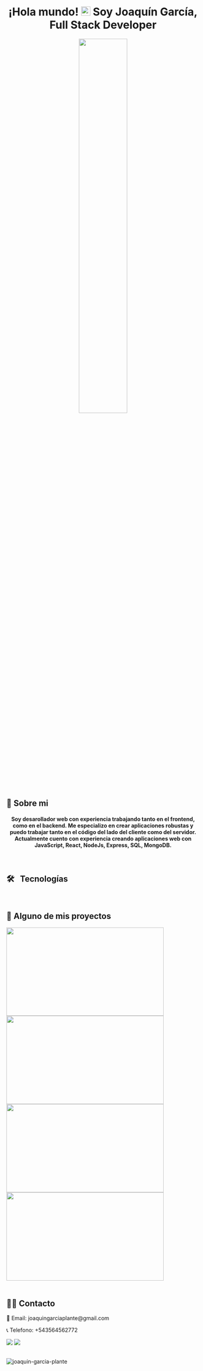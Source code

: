 <h1 align="center">¡Hola mundo! <img src="https://github.com/TheDudeThatCode/TheDudeThatCode/blob/master/Assets/Earth.gif" width="24px" /> Soy Joaquín García, Full Stack Developer</h1>

<div align="center">
  <img align="center" style="width: 50%" src="https://cdn.dribbble.com/users/1059583/screenshots/4171367/coding-freak.gif" />
</div>
<h2 align="left">📖 Sobre mi</h2>
<h4 align="center">Soy desarollador web con experiencia trabajando tanto en el frontend, como en el backend. Me especializo en crear aplicaciones robustas y puedo trabajar tanto en el código del lado del cliente como del servidor. Actualmente cuento con experiencia creando aplicaciones web con JavaScript, React, NodeJs, Express, SQL, MongoDB.</h4>
<br />
<h2 align="left">🛠 &nbsp; Tecnologías</h2>
<div>
  <img src="https://img.shields.io/badge/HTML5-E34F26?style=for-the-badge&logo=html5&logoColor=white" alt="" />
  <img src="https://img.shields.io/badge/CSS3-1572B6?style=for-the-badge&logo=css3&logoColor=white" alt="" />
  <img src="https://img.shields.io/badge/JavaScript-F7DF1E?style=for-the-badge&logo=javascript&logoColor=black" alt="" />
  <img src="https://img.shields.io/badge/Node.js-43853D?style=for-the-badge&logo=node.js&logoColor=white" alt="" />
  <img src="https://img.shields.io/badge/C%23-239120?style=for-the-badge&logo=c-sharp&logoColor=white" alt="" />
  <img src="https://img.shields.io/badge/Express.js-404D59?style=for-the-badge" alt="" />
  <img src="https://img.shields.io/badge/React-20232A?style=for-the-badge&logo=react&logoColor=61DAFB" alt="" />
  <img src="https://img.shields.io/badge/Tailwind_CSS-38B2AC?style=for-the-badge&logo=tailwind-css&logoColor=white" alt="" />
  <img src="https://img.shields.io/badge/Redux-593D88?style=for-the-badge&logo=redux&logoColor=white" alt="" />
  <img src="https://img.shields.io/badge/React_Router-CA4245?style=for-the-badge&logo=react-router&logoColor=white" alt="" />
  <img src="https://img.shields.io/badge/jQuery-0769AD?style=for-the-badge&logo=jquery&logoColor=white" alt="" />
  <img src="https://img.shields.io/badge/PostgreSQL-316192?style=for-the-badge&logo=postgresql&logoColor=white" alt="" />
  <img src="https://img.shields.io/badge/MongoDB-4EA94B?style=for-the-badge&logo=mongodb&logoColor=white" alt="" />
  <img src="https://img.shields.io/badge/SQLite-07405E?style=for-the-badge&logo=sqlite&logoColor=white" alt="" />
  <img src="https://img.shields.io/badge/Heroku-430098?style=for-the-badge&logo=heroku&logoColor=white" alt="" />
</div>

<h2 align="left">📌 Alguno de mis proyectos</h2>
<div>
  <img width="410px" height="230px" src="https://i.ibb.co/4gpX6mj/Food.png" />
  <img width="410px" height="230px" src="https://i.ibb.co/CBnjxzL/Todo.png" />
  <img width="410px" height="230px" src="https://i.ibb.co/y6jGQfs/Clima.png" />
  <img width="410px" height="230px" src="https://i.ibb.co/DtxH8rX/Defi.png" />
</div>

<br />

<h2 align="left">🙋‍♂️ Contacto</h2>
<p>📧 Email: joaquingarciaplante@gmail.com</p>
<p>📞 Telefono: +543564562772</p>
<a target="_blank" href="https://www.linkedin.com/in/joaquingplante/"><img src="https://img.shields.io/badge/-LinkedIn-0077B5?style=for-the-badge&logo=Linkedin&logoColor=white"></img></a>
<a target="_blank" href="https://mail.google.com/mail/u/0/?tab=rm&ogbl#inbox"><img src="https://img.shields.io/badge/-Gmail-D14836?style=for-the-badge&logo=Gmail&logoColor=white"></img></a>

<br />
<br>
<p>
  <img align="left" src="https://github-readme-stats.vercel.app/api/top-langs?username=joaquin-garcia-plante&show_icons=true&locale=en&layout=compact" alt="joaquin-garcia-plante" />
  <br />
</p>
